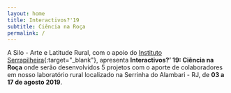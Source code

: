 ```yaml
---
layout: home
title: Interactivos?'19
subtitle: Ciência na Roça
permalink: /
---
```

A Silo - Arte e Latitude Rural, com o apoio do [Instituto Serrapilheira](https://serrapilheira.org){:target="_blank"}, apresenta **Interactivos?’ 19: Ciência na Roça** onde serão desenvolvidos 5 projetos com o aporte de colaboradores em nosso laboratório rural localizado na Serrinha do Alambari - RJ, de **03 a 17 de agosto 2019**.
